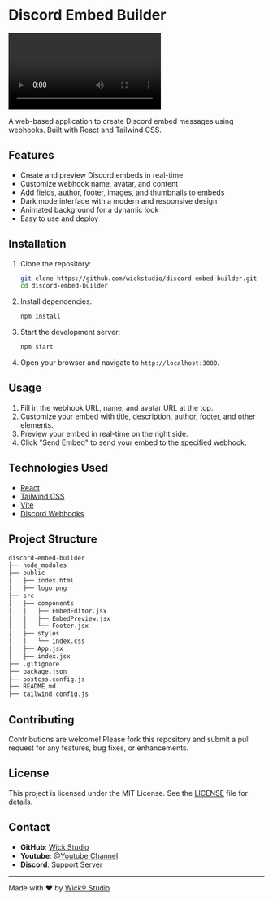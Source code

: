 # Discord Embed Builder

![Preview](./preview.mp4)

A web-based application to create Discord embed messages using webhooks. Built with React and Tailwind CSS.

## Features

- Create and preview Discord embeds in real-time
- Customize webhook name, avatar, and content
- Add fields, author, footer, images, and thumbnails to embeds
- Dark mode interface with a modern and responsive design
- Animated background for a dynamic look
- Easy to use and deploy

## Installation

1. Clone the repository:

   ```bash
   git clone https://github.com/wickstudio/discord-embed-builder.git
   cd discord-embed-builder
   ```

2. Install dependencies:

   ```bash
   npm install
   ```

3. Start the development server:

   ```bash
   npm start
   ```

4. Open your browser and navigate to `http://localhost:3000`.

## Usage

1. Fill in the webhook URL, name, and avatar URL at the top.
2. Customize your embed with title, description, author, footer, and other elements.
3. Preview your embed in real-time on the right side.
4. Click "Send Embed" to send your embed to the specified webhook.

## Technologies Used

- [React](https://reactjs.org/)
- [Tailwind CSS](https://tailwindcss.com/)
- [Vite](https://vitejs.dev/)
- [Discord Webhooks](https://discord.com/developers/docs/resources/webhook)

## Project Structure

```bash
discord-embed-builder
├── node_modules
├── public
│   ├── index.html
│   ├── logo.png
├── src
│   ├── components
│   │   ├── EmbedEditor.jsx
│   │   ├── EmbedPreview.jsx
│   │   └── Footer.jsx
│   ├── styles
│   │   └── index.css
│   ├── App.jsx
│   ├── index.jsx
├── .gitignore
├── package.json
├── postcss.config.js
├── README.md
├── tailwind.config.js
```

## Contributing

Contributions are welcome! Please fork this repository and submit a pull request for any features, bug fixes, or enhancements.

## License

This project is licensed under the MIT License. See the [LICENSE](./LICENSE) file for details.

## Contact

- **GitHub**: [Wick Studio](https://github.com/wickstudio)
- **Youtube**: [@Youtube Channel](https://www.youtube.com/@wick_studio)
- **Discord**: [Support Server](https://discord.gg/wicks)

---

Made with ❤️ by [Wick® Studio](https://wickdev.xyz/)
